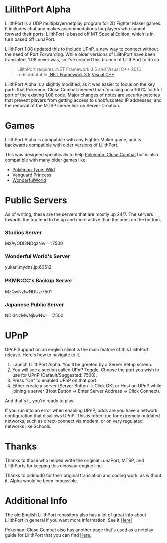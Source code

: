 # LilithPort Alpha
LilithPort is a UDP multiplayer/netplay program for 2D Fighter Maker games. It includes chat and makes accommodations for players who cannot forward their ports. LilithPort is based off MT Special Edition, which is in turn based off LunaPort.

LilithPort 1.08 updated this to include UPnP, a new way to connect without the need of Port Forwarding. While older versions of LilithPort have been translated, 1.08 never was, so I've created this branch of LilithPort to do so.

> LilithPort requires .NET Framework 3.5 and Visual C++ 2015 redistributable
> [.NET Framework 3.5](https://www.microsoft.com/en-us/download/details.aspx?id=21)
> [Visual C++](https://aka.ms/vs/17/release/vc_redist.x64.exe)

LilithPort Alpha is a slightly modified, as it was easier to focus on the key parts that Pokemon: Close Combat needed than focusing on a 100% faithful port of the existing 1.08 code. Major changes of notes are security patches that prevent players from getting access to unobfuscated IP addresses, and the removal of the MTSP server link on Server Creation.


# Games
 LilithPort Alpha is compatible with any Fighter Maker game, and is backwards compatible with older versions of LilithPort.

 This was designed specifically to help [Pokemon: Close Combat](https://wiki.gbl.gg/w/Pokemon:_Close_Combat) but is also compatible with many older games like:
 - [Pokémon Type: Wild](http://oneweakness.com/pokemon-type-wild.html)
 - [Vanguard Princess](https://wiki.gbl.gg/w/Vanguard_Princess)
 - [WonderfulWorld](http://www55.atwiki.jp/ainefill_oinusama/pages/111.html)


# Public Servers

As of writing, these are the servers that are mostly up 24/7. The servers towards the top tend to be up and more active than the ones on the bottom.

### Studios Server
MzAyODI2NDgzNw==:7500

### Wonderful World's Server
yukari.mydns.jp:60512

### PKMN:CC's Backup Server
MzQwNzIwNDUz:7501

### Japanese Public Server
NDI3NzMwNjkwNw==:7500 


# UPnP
UPnP Support on an english client is the main feature of this LilithPort release. Here's how to navigate to it.

1. Launch LilithPort Alpha. You'll be greeted by a Server Setup screen.
2. You will see a section called UPnP Toggle. Choose the port you wish to use for UPnP (Default/Suggested: 7500).
3. Press "On" to enabled UPnP on that port.
4. Either create a server (Server Button -> Click OK) or Host on UPnP while joining a server (Host Button -> Enter Server Address -> Click Connect).

And that's it, you're ready to play.

If you run into an error when enabling UPnP, odds are you have a network configuration that disallows UPnP. This is often true for extremely outdated networks, such as direct-connect via modem, or on very regulated networks like Schools.


# Thanks

Thanks to those who helped write the original LunaPort, MTSP, and LilithPorts for keeping this dinosaur engine line.

Thanks to oldmud0 for their original translation and coding work, as without it, Alpha would've been impossible.


# Additional Info

The old English LilithPort repository also has a lot of great info about LilithPort in general if you want more information. See it [Here!](https://github.com/oldmud0/LilithPort)

Pokemon: Close Combat also has another page that's used as a netplay guide for LilithPort that you can find [Here.](https://wiki.gbl.gg/w/Pokemon:_Close_Combat/Netplay)
